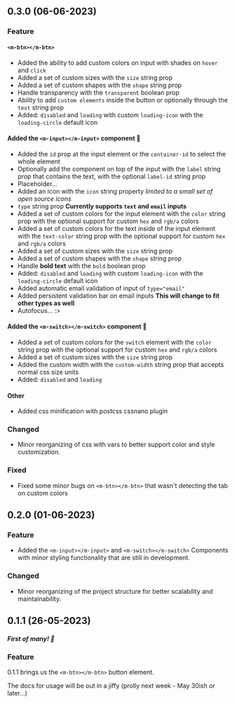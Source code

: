 <!-- TODO: Create comparison links on vue-m versions -->
## 0.3.0 (06-06-2023)

### Feature

#### `<m-btn></m-btn>`

- Added the ability to add custom colors on input with shades on `hover` and `click`
- Added a set of custom sizes with the `size` string prop
- Added a set of custom shapes with the `shape` string prop
- Handle transparency with the `transparent` boolean prop
- Ability to add `custom elements` inside the button or optionally through the `text` string prop
- Added: `disabled` and `loading` with custom `loading-icon` with the `loading-circle` default icon

#### Added the `<m-input></m-input>` component 🎉

- Added the `id` prop at the input element or the `container-id` to select the whole element 
- Optionally add the component on top of the input with the `label` string prop that contains the text, with the optional `label-id` string prop
- Placeholder...
- Added an icon with the `icon` string property *limited to a small set of open source icons*
- `type` string prop **Currently supports `text` and `email` inputs**
- Added a set of custom colors for the input element with the `color` string prop with the optional support for custom `hex` and `rgb/a` colors
- Added a set of custom colors for the text inside of the input element with the `text-color` string prop with the optional support for custom `hex` and `rgb/a` colors
- Added a set of custom sizes with the `size` string prop
- Added a set of custom shapes with the `shape` string prop
- Handle **bold text** with the `bold` boolean prop
- Added: `disabled` and `loading` with custom `loading-icon` with the `loading-circle` default icon
- Added automatic email validation of input of `type="email"`
- Added persistent validation bar on email inputs **This will change to fit other types as well**
- Autofocus... :>

#### Added the `<m-switch></m-switch>` component 🎉

- Added a set of custom colors for the `switch` element with the `color` string prop with the optional support for custom `hex` and `rgb/a` colors
- Added a set of custom sizes with the `size` string prop
- Added the custom width with the `custom-width` string prop that accepts normal css size units
- Added: `disabled` and `loading` 

#### Other

- Added css minification with postcss cssnano plugin

### Changed

- Minor reorganizing of css with vars to better support color and style customization.

### Fixed

- Fixed some minor bugs on `<m-btn></m-btn>` that wasn't detecting the tab on custom colors

## 0.2.0 (01-06-2023)

### Feature

- Added the `<m-input></m-input>` and `<m-switch></m-switch>` Components with minor styling functionality that are still in development. 

### Changed

- Minor reorganizing of the project structure for better scalability and maintainability.

## 0.1.1 (26-05-2023)

##### First of many! 🎉

### Feature
0.1.1 brings us the `<m-btn></m-btn>` button element.

The docs for usage will be out in a jiffy (prolly next week - May 30ish or later...)